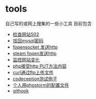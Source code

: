 # tools
自己写的或网上搜集的一些小工具
目前包含

* [检查网站502](./check_php_502.sh)
* [找回mysql密码](./reset_mysql_root_password.sh)
* [fopensocket 发送http](./send_http_by_fopensocket.php)
* [steam fopen发送http](./send_http_by_stearm.php)
* [监控网站变化](./watch.sh)
* [php接受http PUT方法内容](./getputcontent.php)
* [curl通过ftp上传文件](./curl_ftp.sh)
* [codeception测试例子](./codeception_tests_acceptance.php)
* [个人用phpstorm的配置文件](./phpstorm_config)
* [githook](./git_hook_dep_web.sh)

